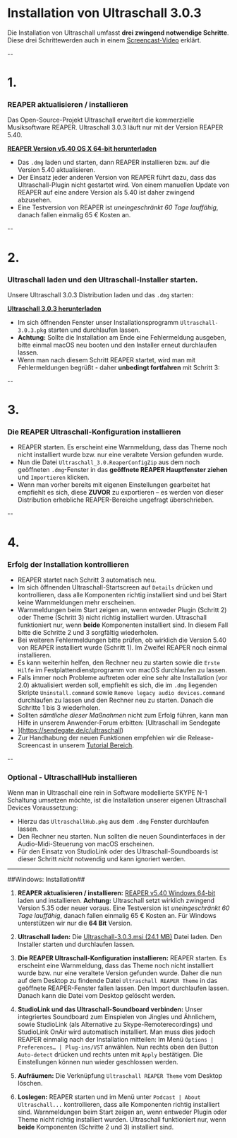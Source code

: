 # Installation von Ultraschall 3.0.3
Die Installation von Ultraschall umfasst **drei zwingend notwendige Schritte**. 
Diese drei Schrittewerden auch in einem [Screencast-Video](https://youtu.be/RTshDTPBMes) erklärt.


--
# 1.
### REAPER aktualisieren / installieren

Das Open-Source-Projekt Ultraschall erweitert die kommerzielle Musiksoftware REAPER. Ultraschall 3.0.3 läuft nur mit der Version REAPER 5.40. 

[**REAPER Version v5.40 OS X 64-bit herunterladen**](http://www.reaper.fm/files/5.x/reaper540_x86_64.dmg) 

- Das `.dmg` laden und starten, dann REAPER installieren bzw. auf die Version 5.40 aktualisieren.
- Der Einsatz jeder anderen Version von REAPER führt dazu, dass das Ultraschall-Plugin nicht gestartet wird. Von einem manuellen Update von REAPER auf eine andere Version als 5.40 ist daher zwingend abzusehen.
- Eine Testversion von REAPER ist *uneingeschränkt 60 Tage lauffähig*, danach fallen einmalig 65 € Kosten an.

--
# 2.
### Ultraschall laden und den Ultraschall-Installer starten.

Unsere Ultraschall 3.0.3 Distribution laden und das `.dmg` starten:

[**Ultraschall 3.0.3 herunterladen**](http://url.ultraschall-podcast.de/us30)

- Im sich öffnenden Fenster unser Installationsprogramm `Ultraschall-3.0.3.pkg` starten und durchlaufen lassen.
- **Achtung:** Sollte die Installation am Ende eine Fehlermeldung ausgeben, bitte einmal macOS neu booten und den Installer erneut durchlaufen lassen.
- Wenn man nach diesem Schritt REAPER startet, wird man mit Fehlermeldungen begrüßt - daher **unbedingt fortfahren** mit Schritt 3:


--
# 3.
### Die REAPER Ultraschall-Konfiguration installieren
- REAPER starten. Es erscheint eine Warnmeldung, dass das Theme noch nicht installiert wurde bzw. nur eine veraltete Version gefunden wurde.
- Nun die Datei `Ultraschall_3.0.ReaperConfigZip` aus dem noch geöffneten `.dmg`-Fenster in das **geöffnete REAPER Hauptfenster ziehen** und `Importieren` klicken.
- Wenn man vorher bereits mit eigenen Einstellungen gearbeitet hat empfiehlt es sich, diese **ZUVOR** zu exportieren – es werden von dieser Distribution erhebliche REAPER-Bereiche ungefragt überschrieben.

--
# 4.
### Erfolg der Installation kontrollieren
- REAPER startet nach Schritt 3 automatisch neu.
- Im sich öffnenden Ultraschall-Startscreen auf `Details` drücken und kontrollieren, dass alle Komponenten richtig installiert sind und bei Start keine Warnmeldungen mehr erscheinen.
- Warnmeldungen beim Start zeigen an, wenn entweder Plugin (Schritt 2) oder Theme (Schritt 3) nicht richtig installiert wurden. Ultraschall funktioniert nur, wenn **beide** Komponenten installiert sind. In diesem Fall bitte die Schritte 2 und 3 sorgfältig wiederholen.
- Bei weiteren Fehlermeldungen bitte prüfen, ob wirklich die Version 5.40 von REAPER installiert wurde (Schritt 1). Im Zweifel REAPER noch einmal installieren.
- Es kann weiterhin helfen, den Rechner neu zu starten sowie die `Erste Hilfe` im Festplattendienstprogramm von macOS durchlaufen zu lassen.
- Falls immer noch Probleme auftreten oder eine sehr alte Installation (vor 2.0) aktualisiert werden soll, empfiehlt es sich, die im `.dmg` liegenden Skripte `Uninstall.command` sowie `Remove legacy audio devices.command` durchlaufen zu lassen und den Rechner neu zu starten. Danach die Schritte 1 bis 3 wiederholen.
- Sollten *sämtliche dieser Maßnahmen* nicht zum Erfolg führen, kann man Hilfe in unserem Anwender-Forum erbitten: [Ultraschall im Sendegate
- ](https://sendegate.de/c/ultraschall)
- Zur Handhabung der neuen Funktionen empfehlen wir die Release-Screencast in unserem [Tutorial Bereich](http://ultraschall.fm/tutorials/).

--

### Optional - UltraschallHub installieren
Wenn man in Ultraschall eine rein in Software modellierte SKYPE N-1 Schaltung umsetzen möchte, ist die Installation unserer eigenen Ultraschall Devices Voraussetzung:

- Hierzu das `UltraschallHub.pkg` aus dem `.dmg` Fenster durchlaufen lassen.
- Den Rechner neu starten. Nun sollten die neuen Soundinterfaces in der Audio-Midi-Steuerung von macOS erscheinen.
- Für den Einsatz von StudioLink oder des Ultraschall-Soundboards ist dieser Schritt *nicht* notwendig und kann ignoriert werden.


----





##Windows: Installation##

1. **REAPER aktualisieren / installieren:** [REAPER v5.40 Windows 64-bit](http://www.reaper.fm/files/5.x/reaper540_x64-install.exe) laden und installieren. **Achtung:** Ultraschall setzt wirklich zwingend Version 5.35 oder neuer voraus. Eine Testversion ist *uneingeschränkt 60 Tage lauffähig*, danach fallen einmalig 65 € Kosten an. Für Windows unterstützen wir nur die **64 Bit** Version.

2. **Ultraschall laden:** Die [Ultraschall-3.0.3.msi (24.1 MB)](http://url.ultraschall-podcast.de/us30win) Datei laden. Den Installer starten und durchlaufen lassen.

3. **Die REAPER Ultraschall-Konfiguration installieren:** REAPER starten. Es erscheint eine Warnmeldung, dass das Theme noch nicht installiert wurde bzw. nur eine veraltete Version gefunden wurde. Daher die nun auf dem Desktop zu findende Datei `Ultraschall REAPER Theme` in das geöffnete REAPER-Fenster fallen lassen. Den Import durchlaufen lassen. Danach kann die Datei vom Desktop gelöscht werden.

4. **StudioLink und das Ultraschall-Soundboard verbinden:** Unser integriertes Soundboard zum Einspielen von Jingles und Ähnlichem, sowie StudioLink (als Alternative zu Skype-Remoterecordings) und StudioLink OnAir wird automatisch installiert. Man muss dies jedoch REAPER einmalig nach der Installation mitteilen: Im Menü `Options | Preferences… | Plug-ins/VST` anwählen. Nun rechts oben den Button `Auto-detect` drücken und rechts unten mit `Apply` bestätigen. Die Einstellungen können nun wieder geschlossen werden.

5. **Aufräumen:** Die Verknüpfung `Ultraschall REAPER Theme` vom Desktop löschen.

6. **Loslegen:** REAPER starten und im Menü unter `Podcast | About Ultraschall...` kontrollieren, dass alle Komponenten richtig installiert sind. Warnmeldungen beim Start zeigen an, wenn entweder Plugin oder Theme nicht richtig installiert wurden. Ultraschall funktioniert nur, wenn **beide** Komponenten (Schritte 2 und 3) installiert sind.


